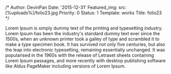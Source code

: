 /*
Author: DevinPan
Date: '2015-12-31'
Featured_img:
  src: [%uploads%]/folio23.jpg
Priority: 0
Status: 1
Template: works
Title: folio23
*/
<p>Lorem Ipsum is simply dummy text of the printing and typesetting industry. Lorem Ipsum has been the industry's standard dummy text ever since the 1500s, when an unknown printer took a galley of type and scrambled it to make a type specimen book. It has survived not only five centuries, but also the leap into electronic typesetting, remaining essentially unchanged. It was popularised in the 1960s with the release of Letraset sheets containing Lorem Ipsum passages, and more recently with desktop publishing software like Aldus PageMaker including versions of Lorem Ipsum.</p>